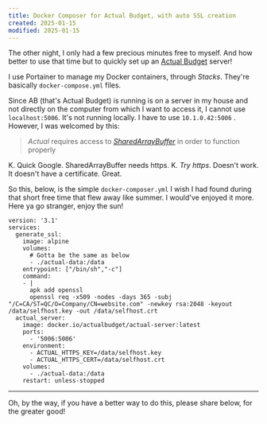 ```yaml
---
title: Docker Composer for Actual Budget, with auto SSL creation
created: 2025-01-15
modified: 2025-01-15
---
```

The other night, I only had a few precious minutes free to myself. And how better to use that time but to quickly set up an [Actual Budget](https://actualbudget.org/) server!

I use Portainer to manage my Docker containers, through _Stacks_. They're basically `docker-compose.yml` files. 

Since AB (that's Actual Budget) is running is on a server in my house and not directly on the computer from which I want to access it, I cannot use `localhost:5006`. It's not running locally. I have to use `10.1.0.42:5006` . However, I was welcomed by this:

> _Actual_ requires access to [_SharedArrayBuffer_](https://actualbudget.org/docs/troubleshooting/shared-array-buffer) in order to function properly

K. Quick Google. SharedArrayBuffer needs https. K. _Try https_. Doesn't work. It doesn't have a certificate. Great.

So this, below, is the simple `docker-composer.yml` I wish I had found during that short free time that flew away like summer. I would've enjoyed it more. Here ya go stranger, enjoy the sun!

```
version: '3.1'
services:
  generate_ssl:
    image: alpine
    volumes:
      # Gotta be the same as below
      - ./actual-data:/data
    entrypoint: ["/bin/sh","-c"]
    command:
    - |
      apk add openssl
      openssl req -x509 -nodes -days 365 -subj  "/C=CA/ST=QC/O=Company/CN=website.com" -newkey rsa:2048 -keyout /data/selfhost.key -out /data/selfhost.crt
  actual_server:
    image: docker.io/actualbudget/actual-server:latest
    ports:
      - '5006:5006'
    environment:
      - ACTUAL_HTTPS_KEY=/data/selfhost.key
      - ACTUAL_HTTPS_CERT=/data/selfhost.crt
    volumes:
      - ./actual-data:/data
    restart: unless-stopped
```

---
Oh, by the way, if you have a better way to do this, please share below, for the greater good!